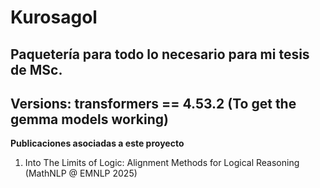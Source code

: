 # Kurosagol
Paquetería para todo lo necesario para mi tesis de MSc.
----
Versions: 
transformers == 4.53.2 (To get the gemma models working)
----
**Publicaciones asociadas a este proyecto**
1. Into The Limits of Logic: Alignment Methods for Logical Reasoning (MathNLP @ EMNLP 2025)

